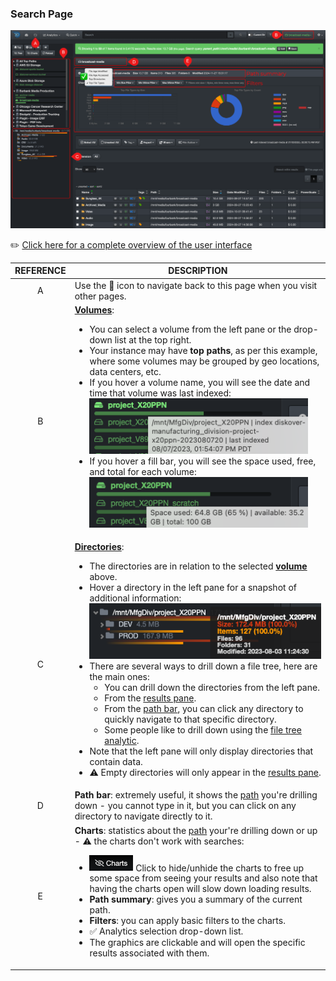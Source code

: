 <p id="search_page"></p>

### Search Page

![Image: Accessing the Search Page](images/basic_search_page.png)

✏️ [Click here for a complete overview of the user interface](#ui_overview)

| REFERENCE | DESCRIPTION |
| :---: | --- |
| A | Use the 📁 icon to navigate back to this page when you visit other pages. |
| B | <a id="select_volume"></a> [**Volumes**](#volume):<ul><li>You can select a volume from the left pane or the drop-down list at the top right.</li><li>Your instance may have **top paths**, as per this example, where some volumes may be grouped by geo locations, data centers, etc.</li><li>If you hover a volume name, you will see the date and time that volume was last indexed:<br><img src="images/image_file_search_hovering_volume.png" width="350"></li><li>If you hover a fill bar, you will see the space used, free, and total for each volume:<br><img src="images/image_file_search_hovering_fill_bar.png" width="350"></li></ul> |
| C | <a id="select_directory"></a> [**Directories**](#directory):<ul><li>The directories are in relation to the selected [**volume**](#volume) above.</li><li>Hover a directory in the left pane for a snapshot of additional information:<br><img src="images/image_file_search_hovering_directory.png" width="400"></li><li>There are several ways to drill down a file tree, here are the main ones:<ul><li>You can drill down the directories from the left pane.</li><li>From the [results pane](#results_pane).</li><li>From the [path bar](#path_bar), you can click any directory to quickly navigate to that specific directory.</li><li>Some people like to drill down using the [file tree analytic](#filetree).</li></ul><li>Note that the left pane will only display directories that contain data.</li><li>⚠️ Empty directories will only appear in the [results pane](#results_pane).</li></ul> |
| D | **Path bar**: extremely useful, it shows the [path](#path) you're drilling down - you cannot type in it, but you can click on any directory to navigate directly to it. |
| E | <a id="search_page_charts"></a> **Charts**: statistics about the [path](#path) your're drilling down or up - ⚠️ the charts don't work with searches:<ul><li><img src="images/icon_charts_hide.png" width="70"> Click to hide/unhide the charts to free up some space from seeing your results and also note that having the charts open will slow down loading results.</li><li>**Path summary**: gives you a summary of the current path.</li><li>**Filters**: you can apply basic filters to the charts.</li><li>✅ Analytics selection drop-down list.</li><li>The graphics are clickable and will open the specific results associated with them.</li><ul> |


